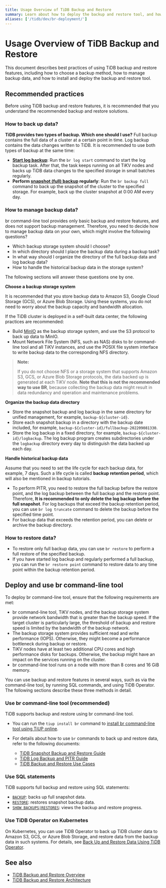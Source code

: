 ```yaml
---
title: Usage Overview of TiDB Backup and Restore
summary: Learn about how to deploy the backup and restore tool, and how to use it to back up and restore a TiDB cluster.
aliases: ['/tidb/dev/br-deployment/']
---
```


# Usage Overview of TiDB Backup and Restore

This document describes best practices of using TiDB backup and restore features, including how to choose a backup method, how to manage backup data, and how to install and deploy the backup and restore tool.

## Recommended practices

Before using TiDB backup and restore features, it is recommended that you understand the recommended backup and restore solutions.

### How to back up data?

**TiDB provides two types of backup. Which one should I use?** Full backup contains the full data of a cluster at a certain point in time. Log backup contains the data changes written to TiDB. It is recommended to use both types of backup at the same time:

- **[Start log backup](/br/br-pitr-guide.md#start-log-backup)**: Run the `br log start` command to start the log backup task. After that, the task keeps running on all TiKV nodes and backs up TiDB data changes to the specified storage in small batches regularly.
- **Perform [snapshot (full) backup](/br/br-snapshot-guide.md#back-up-snapshot-data) regularly**: Run the `br backup full` command to back up the snapshot of the cluster to the specified storage. For example, back up the cluster snapshot at 0:00 AM every day.

### How to manage backup data?

br command-line tool provides only basic backup and restore features, and does not support backup management. Therefore, you need to decide how to manage backup data on your own, which might involve the following questions?

* Which backup storage system should I choose?
* In which directory should I place the backup data during a backup task?
* In what way should I organize the directory of the full backup data and log backup data?
* How to handle the historical backup data in the storage system?

The following sections will answer these questions one by one.

**Choose a backup storage system**

It is recommended that you store backup data to Amazon S3, Google Cloud Storage (GCS), or Azure Blob Storage. Using these systems, you do not need to worry about the backup capacity and bandwidth allocation.

If the TiDB cluster is deployed in a self-built data center, the following practices are recommended:

* Build [MinIO](https://docs.min.io/docs/minio-quickstart-guide.html) as the backup storage system, and use the S3 protocol to back up data to MinIO.
* Mount Network File System (NFS, such as NAS) disks to br command-line tool and all TiKV instances, and use the POSIX file system interface to write backup data to the corresponding NFS directory.

> **Note:**
>
> If you do not choose NFS or a storage system that supports Amazon S3, GCS, or Azure Blob Storage protocols, the data backed up is generated at each TiKV node. **Note that this is not the recommended way to use BR**, because collecting the backup data might result in data redundancy and operation and maintenance problems. 

**Organize the backup data directory**

* Store the snapshot backup and log backup in the same directory for unified management, for example, `backup-${cluster-id}`.
* Store each snapshot backup in a directory with the backup date included, for example, `backup-${cluster-id}/fullbackup-202209081330`.
* Store the log backup in a fixed directory, for example, `backup-${cluster-id}/logbackup`. The log backup program creates subdirectories under the `logbackup` directory every day to distinguish the data backed up each day.

**Handle historical backup data**

Assume that you need to set the life cycle for each backup data, for example, 7 days. Such a life cycle is called **backup retention period**, which will also be mentioned in backup tutorials.

* To perform PITR, you need to restore the full backup before the restore point, and the log backup between the full backup and the restore point. Therefore, **It is recommended to only delete the log backup before the full snapshot**.  For log backups that exceed the backup retention period, you can use `br log truncate` command to delete the backup before the specified time point.
* For backup data that exceeds the retention period, you can delete or archive the backup directory.

### How to restore data?

- To restore only full backup data, you can use `br restore` to perform a full restore of the specified backup.
- If you have started log backup and regularly performed a full backup, you can run the `br restore point` command to restore data to any time point within the backup retention period.

## Deploy and use br command-line tool

To deploy br command-line tool, ensure that the following requirements are met:

- br command-line tool, TiKV nodes, and the backup storage system provide network bandwidth that is greater than the backup speed. If the target cluster is particularly large, the threshold of backup and restore speed is limited by the bandwidth of the backup network.
- The backup storage system provides sufficient read and write performance (IOPS). Otherwise, they might become a performance bottleneck during backup or restore.
- TiKV nodes have at least two additional CPU cores and high performance disks for backups. Otherwise, the backup might have an impact on the services running on the cluster.
- br command-line tool runs on a node with more than 8 cores and 16 GiB memory.

You can use backup and restore features in several ways, such as via the command-line tool, by running SQL commands, and using TiDB Operator. The following sections describe these three methods in detail.

### Use br command-line tool (recommended)

TiDB supports backup and restore using br command-line tool.

* You can run the `tiup install br` command to [install br command-line tool using TiUP online](/migration-tools.md#install-tools-using-tiup).
* For details about how to use `br` commands to back up and restore data, refer to the following documents:

    * [TiDB Snapshot Backup and Restore Guide](/br/br-snapshot-guide.md)
    * [TiDB Log Backup and PITR Guide](/br/br-pitr-guide.md)
    * [TiDB Backup and Restore Use Cases](/br/backup-and-restore-use-cases.md)

### Use SQL statements

TiDB supports full backup and restore using SQL statements:

- [`BACKUP`](/sql-statements/sql-statement-backup.md): backs up full snapshot data.
- [`RESTORE`](/sql-statements/sql-statement-restore.md): restores snapshot backup data.
- [`SHOW BACKUPS|RESTORES`](/sql-statements/sql-statement-show-backups.md): views the backup and restore progress.

### Use TiDB Operator on Kubernetes

On Kubernetes, you can use TiDB Operator to back up TiDB cluster data to Amazon S3, GCS, or Azure Blob Storage, and restore data from the backup data in such systems. For details, see [Back Up and Restore Data Using TiDB Operator](https://docs.pingcap.com/tidb-in-kubernetes/stable/backup-restore-overview).

## See also

- [TiDB Backup and Restore Overview](/br/backup-and-restore-overview.md)
- [TiDB Backup and Restore Architecture](/br/backup-and-restore-design.md)
